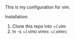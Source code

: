 This is my configuration for vim. 

Installation: 

1. Clone this repo into ~/.vim
2. ln -s ~/.vim/.vimrc ~/.vimrc
